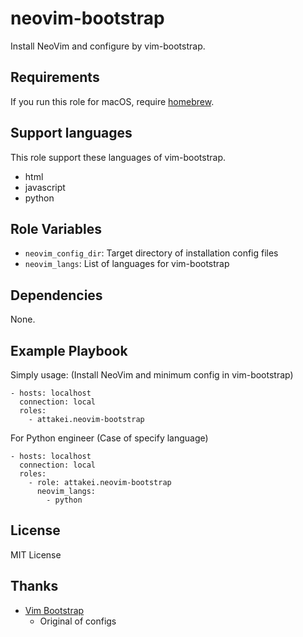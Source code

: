 neovim-bootstrap
================

Install NeoVim and configure by vim-bootstrap.

Requirements
------------

If you run this role for macOS, require [homebrew](https://brew.sh/).

Support languages
-----------------

This role support these languages of vim-bootstrap.

* html
* javascript
* python



Role Variables
--------------

* `neovim_config_dir`: Target directory of installation config files
* `neovim_langs`: List of languages for vim-bootstrap

Dependencies
------------

None.


Example Playbook
----------------

Simply usage: (Install NeoVim and minimum config in vim-bootstrap)

```
- hosts: localhost
  connection: local
  roles:
    - attakei.neovim-bootstrap
```

For Python engineer (Case of specify language)

```
- hosts: localhost
  connection: local
  roles:
    - role: attakei.neovim-bootstrap
      neovim_langs:
        - python
```


License
-------

MIT License


Thanks
------

* [Vim Bootstrap](https://vim-bootstrap.com/)
  * Original of configs
